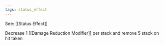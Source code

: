 ```yaml
---
tags: status_effect
---
```


See: [[Status Effect]]

Decrease 1 [[Damage Reduction Modifier]] per stack and remove 5 stack on hit taken